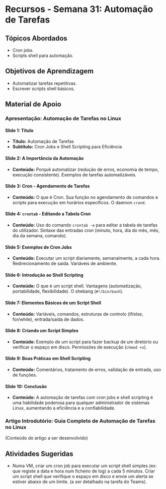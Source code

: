# Recursos - Semana 31: Automação de Tarefas

## Tópicos Abordados
*   Cron jobs.
*   Scripts shell para automação.

## Objetivos de Aprendizagem
*   Automatizar tarefas repetitivas.
*   Escrever scripts shell básicos.

## Material de Apoio

### Apresentação: Automação de Tarefas no Linux

#### Slide 1: Título
*   **Título:** Automação de Tarefas
*   **Subtítulo:** Cron Jobs e Shell Scripting para Eficiência

#### Slide 2: A Importância da Automação
*   **Conteúdo:** Porquê automatizar (redução de erros, economia de tempo, execução consistente). Exemplos de tarefas automatizáveis.

#### Slide 3: Cron - Agendamento de Tarefas
*   **Conteúdo:** O que é Cron. Sua função no agendamento de comandos e scripts para execução em horários específicos. O daemon `crond`.

#### Slide 4: `crontab` - Editando a Tabela Cron
*   **Conteúdo:** Uso do comando `crontab -e` para editar a tabela de tarefas do utilizador. Sintaxe das entradas cron (minuto, hora, dia do mês, mês, dia da semana, comando).

#### Slide 5: Exemplos de Cron Jobs
*   **Conteúdo:** Executar um script diariamente, semanalmente, a cada hora. Redirecionamento de saída. Variáveis de ambiente.

#### Slide 6: Introdução ao Shell Scripting
*   **Conteúdo:** O que é um script shell. Vantagens (automatização, portabilidade, flexibilidade). O shebang (`#!/bin/bash`).

#### Slide 7: Elementos Básicos de um Script Shell
*   **Conteúdo:** Variáveis, comandos, estruturas de controlo (if/else, for/while), entrada/saída de dados.

#### Slide 8: Criando um Script Simples
*   **Conteúdo:** Exemplo de um script para fazer backup de um diretório ou verificar o espaço em disco. Permissões de execução (`chmod +x`).

#### Slide 9: Boas Práticas em Shell Scripting
*   **Conteúdo:** Comentários, tratamento de erros, validação de entrada, uso de funções.

#### Slide 10: Conclusão
*   **Conteúdo:** A automação de tarefas com cron jobs e shell scripting é uma habilidade poderosa para qualquer administrador de sistemas Linux, aumentando a eficiência e a confiabilidade.

### Artigo Introdutório: Guia Completo de Automação de Tarefas no Linux

(Conteúdo do artigo a ser desenvolvido)

## Atividades Sugeridas
*   Numa VM, criar um cron job para executar um script shell simples (ex: que registe a data e hora num ficheiro de log) a cada 5 minutos. Criar um script shell que verifique o espaço em disco e envie um alerta se estiver abaixo de um limite. (a ser detalhado na tarefa do Teams).

